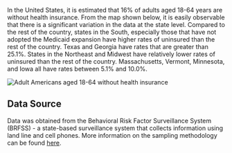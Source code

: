 In the United States, it is estimated that 16% of adults aged 18-64 years are without health insurance. From the map shown below, it is easily observable that there is a significant variation in the data at the state level. Compared to the rest of the country, states in the South, especially those that have not adopted the Medicaid expansion have higher rates of uninsured than the rest of the country. Texas and Georgia have rates that are greater than 25.1%. States in the Northeast and Midwest have relatively lower rates of uninsured than the rest of the country. Massachusetts, Vermont, Minnesota, and Iowa all have rates between 5.1% and 10.0%.

![Adult Americans aged 18-64 without health insurance](https://raw.githubusercontent.com/kabirumurtala/kabirumurtala.github.io/master/_posts/figure/healthInsurance.png)

Data Source
-----------

Data was obtained from the Behavioral Risk Factor Surveillance System (BRFSS) - a state-based surveillance system that collects information using land line and cell phones. More information on the sampling methodology can be found [here](https://www.cdc.gov/brfss/).

